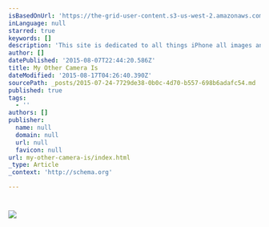 ```yaml
---
isBasedOnUrl: 'https://the-grid-user-content.s3-us-west-2.amazonaws.com/482caa18-8dd6-494e-b7e6-1ae9d14e4a07.gif'
inLanguage: null
starred: true
keywords: []
description: 'This site is dedicated to all things iPhone all images and video was taken with an iPhone 6+. This site was published and built on the iPhone 6+ using The Grid iOS app. The Grid has created new programming language for layout design harnessing the power of A.I. for a pragmatic design of feed-based layouts.  '
author: []
datePublished: '2015-08-07T22:44:20.586Z'
title: My Other Camera Is
dateModified: '2015-08-17T04:26:40.390Z'
sourcePath: _posts/2015-07-24-7729de38-0b0c-4d70-b557-698b6adafc54.md
published: true
tags:
  - ''
authors: []
publisher:
  name: null
  domain: null
  url: null
  favicon: null
url: my-other-camera-is/index.html
_type: Article
_context: 'http://schema.org'

---
```

# ![](https://the-grid-user-content.s3-us-west-2.amazonaws.com/482caa18-8dd6-494e-b7e6-1ae9d14e4a07.gif)